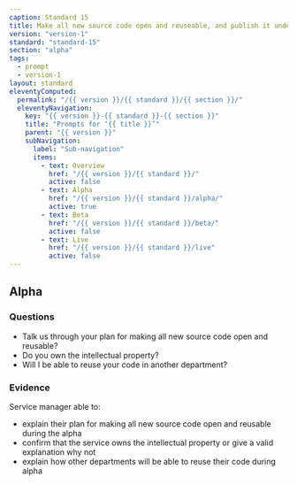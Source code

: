 ```yaml
---
caption: Standard 15
title: Make all new source code open and reuseable, and publish it under appropriate licences (or provide a convincing explanation as to why this cannot be done for specific subsets of the source code).
version: "version-1"
standard: "standard-15"
section: "alpha"
tags:
  - prompt
  - version-1
layout: standard
eleventyComputed:
  permalink: "/{{ version }}/{{ standard }}/{{ section }}/"
  eleventyNavigation:
    key: "{{ version }}-{{ standard }}-{{ section }}"
    title: "Prompts for ‘{{ title }}’"
    parent: "{{ version }}"
    subNavigation:
      label: "Sub-navigation"
      items:
        - text: Overview
          href: "/{{ version }}/{{ standard }}/"
          active: false
        - text: Alpha
          href: "/{{ version }}/{{ standard }}/alpha/"
          active: true
        - text: Beta
          href: "/{{ version }}/{{ standard }}/beta/"
          active: false
        - text: Live
          href: "/{{ version }}/{{ standard }}/live"
          active: false
---
```


## Alpha

### Questions

- Talk us through your plan for making all new source code open and reusable?
- Do you own the intellectual property?
- Will I be able to reuse your code in another department?

### Evidence

Service manager able to:

- explain their plan for making all new source code open and reusable during the alpha
- confirm that the service owns the intellectual property or give a valid explanation why not
- explain how other departments will be able to reuse their code during alpha
